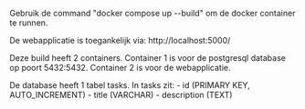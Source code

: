 Gebruik de command "docker compose up --build" om de docker container te runnen.

De webapplicatie is toegankelijk via: http://localhost:5000/

Deze build heeft 2 containers. Container 1 is voor de postgresql database op poort 5432:5432.
Container 2 is voor de webapplicatie.

De database heeft 1 tabel tasks. In tasks zit:
    - id (PRIMARY KEY, AUTO_INCREMENT)
    - title (VARCHAR)
    - description (TEXT)
